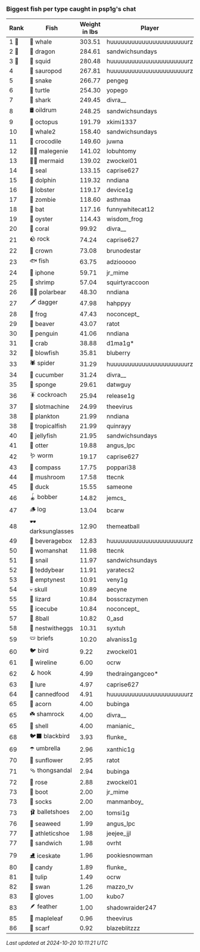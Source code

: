 ### Biggest fish per type caught in psp1g's chat
| Rank | Fish | Weight in lbs | Player |
|------|--------|-----------|---------|
| 1 🥇  | 🐳 whale | 303.51 | huuuuuuuuuuuuuuuuuuuuuurz |
| 2 🥈  | 🐉 dragon | 284.61 | sandwichsundays |
| 3 🥉  | 🦑 squid | 280.48 | huuuuuuuuuuuuuuuuuuuuuurz |
| 4  | 🦕 sauropod | 267.81 | huuuuuuuuuuuuuuuuuuuuuurz |
| 5  | 🐍 snake | 266.77 | pengeg |
| 6  | 🐢 turtle | 254.30 | yopego |
| 7  | 🦈 shark | 249.45 | divra__ |
| 8  | 🛢️ oildrum | 248.25 | sandwichsundays |
| 9  | 🐙 octopus | 191.79 | xkimi1337 |
| 10  | 🐋 whale2 | 158.40 | sandwichsundays |
| 11  | 🐊 crocodile | 149.60 | juwna |
| 12  | 🧞‍♂ malegenie | 141.02 | lobuhtomy |
| 13  | 🧜‍♀️ mermaid | 139.02 | zwockel01 |
| 14  | 🦭 seal | 133.15 | caprise627 |
| 15  | 🐬 dolphin | 119.32 | nndiana |
| 16  | 🦞 lobster | 119.17 | device1g |
| 17  | 🧟 zombie | 118.60 | asthmaa |
| 18  | 🦇 bat | 117.16 | funnywhitecat12 |
| 19  | 🦪 oyster | 114.43 | wisdom_frog |
| 20  | 🪸 coral | 99.92 | divra__ |
| 21  | 🪨 rock | 74.24 | caprise627 |
| 22  | 👑 crown | 73.08 | brunodestar |
| 23  | 🐟 fish | 63.75 | adziooooo |
| 24  | 📱 iphone | 59.71 | jr_mime |
| 25  | 🦐 shrimp | 57.04 | squirtyraccoon |
| 26  | 🐻‍❄ polarbear | 48.30 | nndiana |
| 27  | 🗡️ dagger | 47.98 | hahppyy |
| 28  | 🐸 frog | 47.43 | noconcept_ |
| 29  | 🦫 beaver | 43.07 | ratot |
| 30  | 🐧 penguin | 41.06 | nndiana |
| 31  | 🦀 crab | 38.88 | d1ma1g* |
| 32  | 🐡 blowfish | 35.81 | bluberry |
| 33  | 🕷️ spider | 31.29 | huuuuuuuuuuuuuuuuuuuuuurz |
| 34  | 🥒 cucumber | 31.24 | divra__ |
| 35  | 🧽 sponge | 29.61 | datwguy |
| 36  | 🪳 cockroach | 25.94 | release1g |
| 37  | 🎰 slotmachine | 24.99 | theevirus |
| 38  | 🦠 plankton | 21.99 | nndiana |
| 38  | 🐠 tropicalfish | 21.99 | quinrayy |
| 40  | 🪼 jellyfish | 21.95 | sandwichsundays |
| 41  | 🦦 otter | 19.88 | angus_lpc |
| 42  | 🪱 worm | 19.17 | caprise627 |
| 43  | 🧭 compass | 17.75 | poppari38 |
| 44  | 🍄 mushroom | 17.58 | ttecnk |
| 45  | 🦆 duck | 15.55 | sameone |
| 46  | 🪀 bobber | 14.82 | jemcs_ |
| 47  | 🪵 log | 13.04 | bcarw |
| 48  | 🕶️ darksunglasses | 12.90 | themeatball |
| 49  | 🧃 beveragebox | 12.83 | huuuuuuuuuuuuuuuuuuuuuurz |
| 50  | 👒 womanshat | 11.98 | ttecnk |
| 51  | 🐌 snail | 11.97 | sandwichsundays |
| 52  | 🧸 teddybear | 11.91 | yaratecs2 |
| 53  | 🪹 emptynest | 10.91 | veny1g |
| 54  | 💀 skull | 10.89 | aecyne |
| 55  | 🦎 lizard | 10.84 | bosscrazymen |
| 55  | 🧊 icecube | 10.84 | noconcept_ |
| 57  | 🎱 8ball | 10.82 | 0_asd |
| 58  | 🪺 nestwitheggs | 10.31 | syxtuh |
| 59  | 🩲 briefs | 10.20 | alvaniss1g |
| 60  | 🐦 bird | 9.22 | zwockel01 |
| 61  | 🧵 wireline | 6.00 | ocrw |
| 62  | 🪝 hook | 4.99 | thedraingangceo* |
| 63  | 🎏 lure | 4.97 | caprise627 |
| 64  | 🥫 cannedfood | 4.91 | huuuuuuuuuuuuuuuuuuuuuurz |
| 65  | 🌰 acorn | 4.00 | bubinga |
| 65  | ☘️ shamrock | 4.00 | divra__ |
| 65  | 🐚 shell | 4.00 | manianic_ |
| 68  | 🐦‍⬛ blackbird | 3.93 | flunke_ |
| 69  | ☂️ umbrella | 2.96 | xanthic1g |
| 70  | 🌻 sunflower | 2.95 | ratot |
| 71  | 🩴 thongsandal | 2.94 | bubinga |
| 72  | 🌹 rose | 2.88 | zwockel01 |
| 73  | 👢 boot | 2.00 | jr_mime |
| 73  | 🧦 socks | 2.00 | manmanboy_ |
| 73  | 🩰 balletshoes | 2.00 | tomsi1g |
| 76  | 🌿 seaweed | 1.99 | angus_lpc |
| 77  | 👟 athleticshoe | 1.98 | jeejee_jjl |
| 77  | 🥪 sandwich | 1.98 | ovrht |
| 79  | ⛸️ iceskate | 1.96 | pookiesnowman |
| 80  | 🍬 candy | 1.89 | flunke_ |
| 81  | 🌷 tulip | 1.49 | ocrw |
| 82  | 🦢 swan | 1.26 | mazzo_tv |
| 83  | 🧤 gloves | 1.00 | kubo7 |
| 83  | 🪶 feather | 1.00 | shadowraider247 |
| 85  | 🍁 mapleleaf | 0.96 | theevirus |
| 86  | 🧣 scarf | 0.92 | blazeblitzzz |

_Last updated at 2024-10-20 10:11:21 UTC_